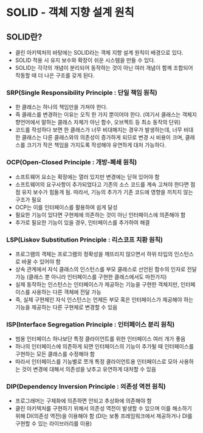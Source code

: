 # SOLID - 객체 지향 설계 원칙

## SOLID란?

- 클린 아키텍처의 바탕에는 SOLID라는 객체 지향 설계 원칙이 배경으로 있다.
- SOLID 적용 시 유지 보수와 확장이 쉬운 시스템을 만들 수 있다.
- SOLID는 각각의 개념이 분리되어 동작하는 것이 아닌 여러 개념이 함께 조합되어 작동할 때 더 나은 구조를 갖게 된다.

### SRP(Single Responsibility Principle : 단일 책임 원칙)

- 한 클래스는 하나의 책임만을 가져야 한다.
- 즉 클래스를 변경하는 이유는 오직 한 가지 뿐이어야 한다. (여기서 클래스는 객체지향언어에서 말하는 클래스 자체가 아닌 함수, 오브젝트 등 최소 동작의 단위)
- 코드를 작성하다 보면 한 클래스가 너무 비대해지는 경우가 발생하는데, 너무 비대한 클래스는 다른 클래스와의 의존성이 증가하게 되므로 변경 시 비용이 크며, 클래스를 크기가 작은 책임을 가지도록 작성해야 유연하게 대처 가능하다.

### OCP(Open-Closed Principle : 개방-폐쇄 원칙)

- 소프트웨어 요소는 확장에는 열러 있지만 변경에는 닫혀 있어야 함
- 소프트웨어의 요구사항이 추가되었다고 기존의 소스 코드를 계속 고쳐야 한다면 점점 유지 보수가 힘들게 됨. 따라서, 기능의 추가가 기존 코드에 영향을 끼치지 않는 구조가 필요
- OCP는 이를 인터페이스를 활용하여 쉽게 달성
- 필요한 기능이 있다면 구현체에 의존하는 것이 아닌 인터페이스에 의존해야 함
- 추가로 필요한 기능이 있을 경우, 인터페이스를 추가하여 해결

### LSP(Liskov Substitution Principle : 리스코프 치환 원칙)

- 프로그램의 객체는 프로그램의 정확성을 깨뜨리지 않으면서 하위 타입의 인스턴스로 바꿀 수 있어야 함
- 상속 관계에서 자식 클래스의 인스턴스를 부모 클래스로 선언된 함수의 인자로 전달 가능 (클래스 뿐 아니라 인터페이스를 구현한 클래스에서도 마찬가지)
- 실제 동작하는 인스턴스는 인터페이스가 제공하는 기능을 구현한 객체지만, 인터페이스를 사용하는 다른 객체에 전달 가능
- 즉, 실제 구현체인 자식 인스턴스는 언제든 부모 혹은 인터페이스가 제공해야 하는 기능을 제공하는 다른 구현체로 변경할 수 있음

### ISP(Interface Segregation Principle : 인터페이스 분리 원칙)

- 범용 인터페이스 하나보단 특정 클라이언트를 위한 인터페이스 여러 개가 좋음
- 하나의 인터페이스에 의존하게 되면 인터페이스의 기능이 추가될 때 인터페이스를 구현하는 모든 클래스를 수정해야 함
- 따라서 인터페이스를 기능별로 쪼개 특정 클라이언트용 인터페이스로 모아 사용하는 것이 변경에 대해서 의존성을 낮추고 유연하게 대처할 수 있음

### DIP(Dependency Inversion Principle : 의존성 역전 원칙)

- 프로그래머는 구체화에 의존하면 안되고 추상화에 의존해야 함
- 클린 아키텍처를 구현하기 위해서 의존성 역전이 발생할 수 있으며 이를 해소하기 위해 DI(의존성 역전)을 이용해야 함 (DI는 보통 프레임워크에서 제공하거나 DI를 구현할 수 있는 라이브러리를 이용)
